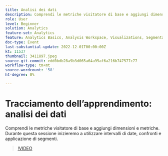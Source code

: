 ```yaml
---
title: Analisi dei dati
description: Comprendi le metriche visitatore di base e aggiungi dimensioni e metriche. Durante questa sessione inizieremo a utilizzare intervalli di date, confronti e applicazione di segmenti.
role: User
level: Beginner
solution: Analytics
feature-set: Analytics
feature: Analytics Basics, Analysis Workspace, Visualizations, Segmentation, Metrics
doc-type: Event
last-substantial-update: 2022-12-01T00:00:00Z
kt: 11537
thumbnail: 3411897.jpeg
source-git-commit: edd0bdb28a9b3d065a64a95af6a216b747577c77
workflow-type: tm+mt
source-wordcount: '58'
ht-degree: 0%

---
```


# Tracciamento dell’apprendimento: analisi dei dati

Comprendi le metriche visitatore di base e aggiungi dimensioni e metriche. Durante questa sessione inizieremo a utilizzare intervalli di date, confronti e applicazione di segmenti.

>[!VIDEO](https://video.tv.adobe.com/v/3411897/?quality=12&learn=on)
